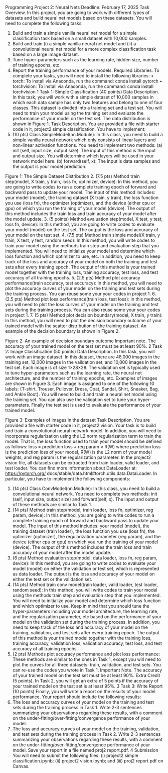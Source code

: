 Programming Project 2: Neural Nets
Deadline: February 17, 2025
Task Overview. In this project, you are going to work with different types of datasets and build neural net models based on these datasets. You will need to complete the following tasks:
1.	Build and train a simple vanilla neural net model for a simple classification task based on a small dataset with 10,000 samples.
2.	Build and train (i) a simple vanilla neural net model and (ii) a convolutional neural net model for a more complex classification task based on a large image dataset.
3.	Tune hyper-parameters such as the learning rate, hidden size, number of training epochs, etc.
4.	Report the training performance of your models.
Required Libraries.	To complete your tasks, you will need to install the following libraries:
•	torch: To install via Anaconda, run the command: conda install pytorch
•	torchvision: To install via Anaconda, run the command: conda install torchvision
1	Task 1: Simple Classification (40 points)
Data Description. In this task, you will work with a simple dataset of 10,000 samples in which each data sample has only two features and belong to one of four classes. This dataset is divided into a training set and a test set. You will need to train your model using the training set and evaluate the performance of your model on the test set. The data distribution is shown in Figure 1.
Task Description. You are provided a file with starter code in it, project2  simple classification. You have to implement:
1.	(10 pts) Class SimpleModel(nn.Module): In this class, you need to build a simple vanilla neural network which only consists of linear layers and non-linear activation functions. You need to implement two methods:
(a)	init (self, input size, output size): The input of this method is the input and output size. You will determine which layers will be used in your network model here.
(b)	forward(self, x): The input is data samples and the output is your model prediction.
 
Figure 1: The Simple Dataset Distribution
2.	(7.5 pts) Method train  step(model, X  train, y train, loss fn, optimizer, device): In this method, you are going to write codes to run a complete training epoch of forward and backward pass to update your model. The input of this method includes: your model (model), the training dataset (X train, y  train), the loss function you use (loss  fn), the optimizer (optimizer), and the device (either cpu or gpu) on which you run the training of your model (device). The output of this method includes the train loss and train accuracy of your model after the model update.
3.	(5 points) Method evaluation step(model, X test, y  test, loss fn, device): In this method, you are going to write codes to evaluate your model (model) on the test set. The output is the loss and accuracy of your model on the test set.
4.	(7.5 pts) Method train simple model(X train, y train, X  test, y  test, random seed): In this method, you will write codes to train your model using the methods train  step and evaluation step that you implemented. You will need to initialize your model and determine which loss function and which optimizer to use, etc. In addition, you need to keep track of the loss and accuracy of your model on both the training and test sets after every training epoch. The output of this method is your trained model together with the training loss, training accuracy, test loss, and test accuracy of all training epochs.
5.	(2.5 pts) Method plot accuracy performance(train accuracy, test accuracy): In this method, you will need to plot the accuracy curves of your model on the training and test sets during the training process. You can reuse some your your codes in project 1.
6.	(2.5 pts) Method plot  loss performance(train loss, test loss): In this method, you will need to plot the loss curves of your model on the training and test sets during the training process. You can also reuse some your your codes in project 1.
7.	(5 pts) Method plot  decision boundary(model, X train, y  train): In this method, you will need to plot the decision boundary outcome of your trained model with the scatter distribution of the training dataset. An example of the decision boundary is shown in Figure 2.
 
Figure 2: An example of decision boundary outcome
Important note.	The accuracy of your trained model on the test set must be at least 90%.
2	Task 2: Image Classification (50 points)
Data Description. In this task, you will work with an image dataset. In this dataset, there are 48,000 images in the training set, 12,000 images in the validation set, and 10,000 images in the test set. Each image is of size 1×28×28. The validation set is typically used to tune hyper-parameters such as the learning rate, the neural net architecture, and the number of training epochs, etc. Examples of images are shown in Figure 3.
Each image is assigned to one of the following 10 labels: {T-shirt, Trouser, Pullover, Dress, Coat, Sandal, Shirt, Sneaker, Bag, and Ankle Boot}. You will need to build and train a neural net model using the training set. You can also use the validation set to tune your hyper-parameters. Finally the test set is used to evaluate the performance of your trained model.
 
Figure 3: Examples of images in the dataset
Task Description. You are provided a file with starter code in it, project2 vision. Your task is to build and train a convolutional neural network model. In addition, you will need to incorporate regularization using the L2 norm regularization term to train the model. That is, the loss function used to train your model should be defined as follows:
loss = prediction loss + reg param × R(W)
where prediction loss is the prediction loss of your model, R(W) is the L2 norm of your model weights, and reg  param is the regularization parameter.
In the project2 vision file, all datasets can be extracted from train  loader, valid loader, and test  loader. You can find more information about DataLoader at: https://pytorch.org/ docs/stable/data.html#torch.utils.data.DataLoader.
In particular, you have to implement the following components:
1.	(14 pts) Class ConvModel(nn.Module): In this class, you need to build a convolutional neural network. You need to complete two methods: init (self, input  size, output size) and forward(self, x). The input and output of these methods are similar to Task 1.
2.	(14 pts) Method train step(model, train loader, loss fn, optimizer, reg  param, device): In this method, you are going to write codes to run a complete training epoch of forward and backward pass to update your model. The input of this method includes: your model (model), the training dataset (train  loader), the loss function you use (loss fn), the optimizer (optimizer), the regularization parameter (reg  param), and the device (either cpu or gpu) on which you run the training of your model (device). The output of this method includes the train loss and train accuracy of your model after the model update.
3.	(6 pts) Method evaluation  step(model, data  loader, loss  fn, reg  param, device): In this method, you are going to write codes to evaluate your model (model) on either the validation or test set, which is represented as data loader. The output is the loss and accuracy of your model on either the test set or the validation set.
4.	(14 pts) Method train conv model(train loader, valid  loader, test  loader, random seed): In this method, you will write codes to train your model using the methods train  step and evaluation step that you implemented. You will need to initialize your model and determine which loss function and which optimizer to use. Keep in mind that you should tune the hyper-parameters including your model architecture, the learning rate, and the regularization parameter, etc based on the performance of your model on the validation set during the training process. In addition, you need to keep track of the loss and accuracy of your model on the training, validation, and test sets after every training epoch. The output of this method is your trained model together with the training loss, training accuracy, validation loss, validation accuracy, test loss, and test accuracy of all training epochs.
5.	(2 pts) Methods plot accuracy performance and plot loss  performance: These methods are similar to the ones in Task 1, except you will need to plot the curves for all three datasets:
train, validation, and test sets. You can re-use the codes you wrote in Task 1.
Important Note.	The accuracy of your trained model on the test set must be at least 90%.
Extra Credit (5 points). In Task 2, you will get an extra of 5 points if the accuracy of your trained model on the test set is at least 95%.
3	Task 3: Write Report (10 points)
Finally, you will write a report on the results of your model performance. Your report should include the following results:
1.	The loss and accuracy curves of your model on the training and test sets during the training process in Task 1. Write 2-3 sentences summarizing your observations regarding these results, with a comment on the under-fitting/over-fitting/convergence performance of your model.
2.	The loss and accuracy curves of your model on the training, validation, and test sets during the training process in Task 2. Write 2-3 sentences summarizing your observations regarding these results, with a comment on the under-fitting/over-fitting/convergence performance of your model.
Save your report in a file named proj2  report.pdf.
4	Submission
You will need to submit the following files: (i) project2 simple  classification.ipynb; (ii) project2  vision.ipynb; and (iii) proj2  report.pdf on Canvas.
